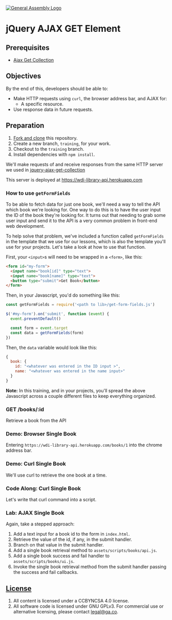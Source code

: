 [![General Assembly Logo](https://camo.githubusercontent.com/1a91b05b8f4d44b5bbfb83abac2b0996d8e26c92/687474703a2f2f692e696d6775722e636f6d2f6b6538555354712e706e67)](https://generalassemb.ly/education/web-development-immersive)

# jQuery AJAX GET Element

## Prerequisites

-   [Ajax Get Collection](https://git.generalassemb.ly/ga-wdi-boston/jquery-ajax-get-collection)

## Objectives

By the end of this, developers should be able to:

- Make HTTP requests using `curl`, the browser address bar, and AJAX for:
  - A specific resource.
- Use response data in future requests.

## Preparation

1.  [Fork and clone](https://git.generalassemb.ly/ga-wdi-boston/meta/wiki/ForkAndClone)
    this repository.
1.  Create a new branch, `training`, for your work.
1.  Checkout to the `training` branch.
1.  Install dependencies with `npm install`.


We'll make requests of and receive responses from the same HTTP server we used in [jquery-ajax-get-collection](https://git.generalassemb.ly/ga-wdi-boston/jquery-ajax-get-collection)

This server is deployed at https://wdi-library-api.herokuapp.com

### How to use `getFormFields`

To be able to fetch data for just one book, we'll need a way to tell the API
which book we're looking for. One way to do this is to have the user input the
ID of the book they're looking for. It turns out that needing to grab some user
input and send it to the API is a very common problem in front-end web 
development.

To help solve that problem, we've included a function called `getFormFields` in
the template that we use for our lessons, which is also the template you'll use
for your projects. Let's take a look at how to use that function. 

First, your `<input>`s will need to be wrapped in a `<form>`, like this:

```html
<form id="my-form">
  <input name="book[id]" type="text">
  <input name="book[name]" type="text">
  <button type="submit">Get Book</button>
</form>
```
Then, in your Javascript, you'd do something like this:

```js
const getFormFields = require('<path to lib>/get-form-fields.js')

$('#my-form').on('submit', function (event) {
  event.preventDefault()

  const form = event.target
  const data = getFormFields(form)
})
```

Then, the `data` variable would look like this:

```js
{
  book: {
    id: "<whatever was entered in the ID input >",
    name: "<whatever was entered in the name input>"
  }
}
```

**Note:** In this training, and in your projects, you'll spread the above
Javascript across a couple different files to keep everything organized.

### GET /books/:id

Retrieve a book from the API

### Demo: Browser Single Book

Entering `https://wdi-library-api.herokuapp.com/books/1` into the chrome address bar.

### Demo: Curl Single Book

We'll use curl to retrieve the one book at a time.

### Code Along: Curl Single Book

Let's write that curl command into a script.

### Lab: AJAX Single Book

Again, take a stepped approach:

1.  Add a text input for a book id to the form in `index.html`.
1.  Retrieve the value of the id, if any, in the submit handler.
1.  Branch on that value in the submit handler.
1.  Add a single book retrieval method to `assets/scripts/books/api.js`.
1.  Add a single book success and fail handler to `assets/scripts/books/ui.js`.
1.  Invoke the single book retrieval method from the submit handler passing the
 success and fail callbacks.

## [License](LICENSE)

1.  All content is licensed under a CC­BY­NC­SA 4.0 license.
1.  All software code is licensed under GNU GPLv3. For commercial use or
    alternative licensing, please contact legal@ga.co.
